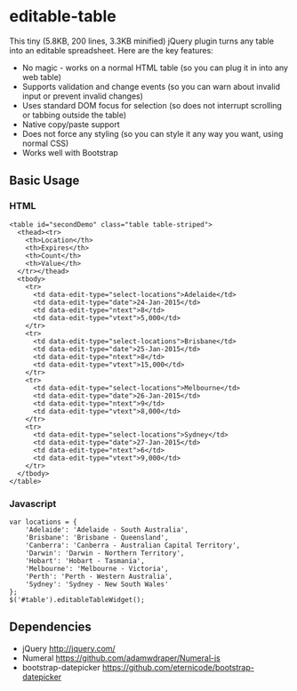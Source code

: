 editable-table
=================

This tiny (5.8KB, 200 lines, 3.3KB minified) jQuery plugin turns any table into an editable spreadsheet. Here are the key features:

* No magic - works on a normal HTML table (so you can plug it in into any web
table)
* Supports validation and change events (so you can warn about invalid input or
prevent invalid changes)
* Uses standard DOM focus for selection (so does not interrupt scrolling or
tabbing outside the table)
* Native copy/paste support
* Does not force any styling (so you can style it any way you want, using normal
CSS)
* Works well with Bootstrap

Basic Usage
-----------

### HTML

    <table id="secondDemo" class="table table-striped">
      <thead><tr>
        <th>Location</th>
        <th>Expires</th>
        <th>Count</th>
        <th>Value</th>
      </tr></thead>
      <tbody>
        <tr>
          <td data-edit-type="select-locations">Adelaide</td>
          <td data-edit-type="date">24-Jan-2015</td>
          <td data-edit-type="ntext">8</td>
          <td data-edit-type="vtext">5,000</td>
        </tr>
        <tr>
          <td data-edit-type="select-locations">Brisbane</td>
          <td data-edit-type="date">25-Jan-2015</td>
          <td data-edit-type="ntext">8</td>
          <td data-edit-type="vtext">15,000</td>
        </tr>
        <tr>
          <td data-edit-type="select-locations">Melbourne</td>
          <td data-edit-type="date">26-Jan-2015</td>
          <td data-edit-type="ntext">9</td>
          <td data-edit-type="vtext">8,000</td>
        </tr>
        <tr>
          <td data-edit-type="select-locations">Sydney</td>
          <td data-edit-type="date">27-Jan-2015</td>
          <td data-edit-type="ntext">6</td>
          <td data-edit-type="vtext">9,000</td>
        </tr>
      </tbody>
    </table>

### Javascript

    var locations = {
        'Adelaide': 'Adelaide - South Australia',
        'Brisbane': 'Brisbane - Queensland',
        'Canberra': 'Canberra - Australian Capital Territory',
        'Darwin': 'Darwin - Northern Territory',
        'Hobart': 'Hobart - Tasmania',
        'Melbourne': 'Melbourne - Victoria',
        'Perth': 'Perth - Western Australia',
        'Sydney': 'Sydney - New South Wales'
    };
    $('#table').editableTableWidget();

Dependencies
------------
* jQuery http://jquery.com/
* Numeral https://github.com/adamwdraper/Numeral-js
* bootstrap-datepicker https://github.com/eternicode/bootstrap-datepicker
